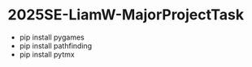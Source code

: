 # 2025SE-LiamW-MajorProjectTask

- pip install pygames
- pip install pathfinding 
- pip install pytmx